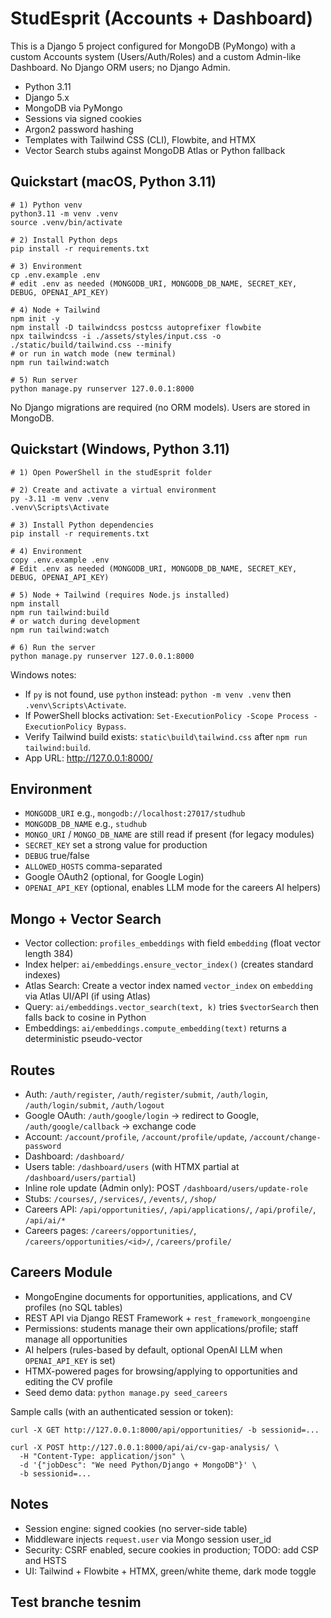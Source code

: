 # StudEsprit (Accounts + Dashboard)

This is a Django 5 project configured for MongoDB (PyMongo) with a custom Accounts system (Users/Auth/Roles) and a custom Admin-like Dashboard. No Django ORM users; no Django Admin.

- Python 3.11
- Django 5.x
- MongoDB via PyMongo
- Sessions via signed cookies
- Argon2 password hashing
- Templates with Tailwind CSS (CLI), Flowbite, and HTMX
- Vector Search stubs against MongoDB Atlas or Python fallback

## Quickstart (macOS, Python 3.11)

```
# 1) Python venv
python3.11 -m venv .venv
source .venv/bin/activate

# 2) Install Python deps
pip install -r requirements.txt

# 3) Environment
cp .env.example .env
# edit .env as needed (MONGODB_URI, MONGODB_DB_NAME, SECRET_KEY, DEBUG, OPENAI_API_KEY)

# 4) Node + Tailwind
npm init -y
npm install -D tailwindcss postcss autoprefixer flowbite
npx tailwindcss -i ./assets/styles/input.css -o ./static/build/tailwind.css --minify
# or run in watch mode (new terminal)
npm run tailwind:watch

# 5) Run server
python manage.py runserver 127.0.0.1:8000
```

No Django migrations are required (no ORM models). Users are stored in MongoDB.

## Quickstart (Windows, Python 3.11)

```
# 1) Open PowerShell in the studEsprit folder

# 2) Create and activate a virtual environment
py -3.11 -m venv .venv
.venv\Scripts\Activate

# 3) Install Python dependencies
pip install -r requirements.txt

# 4) Environment
copy .env.example .env
# Edit .env as needed (MONGODB_URI, MONGODB_DB_NAME, SECRET_KEY, DEBUG, OPENAI_API_KEY)

# 5) Node + Tailwind (requires Node.js installed)
npm install
npm run tailwind:build
# or watch during development
npm run tailwind:watch

# 6) Run the server
python manage.py runserver 127.0.0.1:8000
```

Windows notes:
- If `py` is not found, use `python` instead: `python -m venv .venv` then `.venv\Scripts\Activate`.
- If PowerShell blocks activation: `Set-ExecutionPolicy -Scope Process -ExecutionPolicy Bypass`.
- Verify Tailwind build exists: `static\build\tailwind.css` after `npm run tailwind:build`.
- App URL: http://127.0.0.1:8000/

## Environment

- `MONGODB_URI` e.g., `mongodb://localhost:27017/studhub`
- `MONGODB_DB_NAME` e.g., `studhub`
- `MONGO_URI` / `MONGO_DB_NAME` are still read if present (for legacy modules)
- `SECRET_KEY` set a strong value for production
- `DEBUG` true/false
- `ALLOWED_HOSTS` comma-separated
- Google OAuth2 (optional, for Google Login)
- `OPENAI_API_KEY` (optional, enables LLM mode for the careers AI helpers)
 
## Mongo + Vector Search

- Vector collection: `profiles_embeddings` with field `embedding` (float vector length 384)
- Index helper: `ai/embeddings.ensure_vector_index()` (creates standard indexes)
- Atlas Search: Create a vector index named `vector_index` on `embedding` via Atlas UI/API (if using Atlas)
- Query: `ai/embeddings.vector_search(text, k)` tries `$vectorSearch` then falls back to cosine in Python
- Embeddings: `ai/embeddings.compute_embedding(text)` returns a deterministic pseudo-vector




## Routes

- Auth: `/auth/register`, `/auth/register/submit`, `/auth/login`, `/auth/login/submit`, `/auth/logout`
- Google OAuth: `/auth/google/login` → redirect to Google, `/auth/google/callback` → exchange code
- Account: `/account/profile`, `/account/profile/update`, `/account/change-password`
- Dashboard: `/dashboard/`
- Users table: `/dashboard/users` (with HTMX partial at `/dashboard/users/partial`)
- Inline role update (Admin only): POST `/dashboard/users/update-role`
- Stubs: `/courses/`, `/services/`, `/events/`, `/shop/`
- Careers API: `/api/opportunities/`, `/api/applications/`, `/api/profile/`, `/api/ai/*`
- Careers pages: `/careers/opportunities/`, `/careers/opportunities/<id>/`, `/careers/profile/`

## Careers Module

- MongoEngine documents for opportunities, applications, and CV profiles (no SQL tables)
- REST API via Django REST Framework + `rest_framework_mongoengine`
- Permissions: students manage their own applications/profile; staff manage all opportunities
- AI helpers (rules-based by default, optional OpenAI LLM when `OPENAI_API_KEY` is set)
- HTMX-powered pages for browsing/applying to opportunities and editing the CV profile
- Seed demo data: `python manage.py seed_careers`

Sample calls (with an authenticated session or token):

```
curl -X GET http://127.0.0.1:8000/api/opportunities/ -b sessionid=...

curl -X POST http://127.0.0.1:8000/api/ai/cv-gap-analysis/ \
  -H "Content-Type: application/json" \
  -d '{"jobDesc": "We need Python/Django + MongoDB"}' \
  -b sessionid=...
```

## Notes

- Session engine: signed cookies (no server-side table)
- Middleware injects `request.user` via Mongo session user_id
- Security: CSRF enabled, secure cookies in production; TODO: add CSP and HSTS
- UI: Tailwind + Flowbite + HTMX, green/white theme, dark mode toggle


## Test branche tesnim 